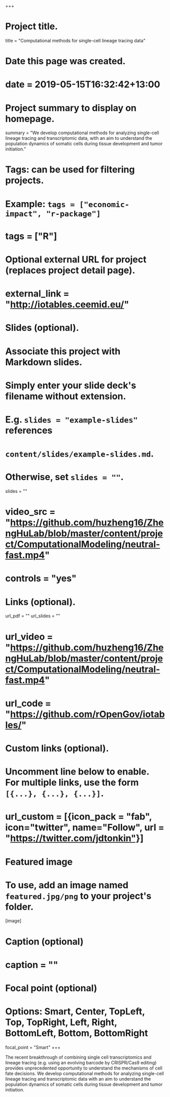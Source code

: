 +++
# Project title.
title = "Computational methods for single-cell lineage tracing data"

# Date this page was created.
# date = 2019-05-15T16:32:42+13:00

# Project summary to display on homepage.
summary = "We develop computational methods for analyzing single-cell lineage tracing and transcriptomic data, with an aim to understand the population dynamics of somatic cells during tissue development and tumor initiation."

# Tags: can be used for filtering projects.
# Example: `tags = ["economic-impact", "r-package"]`
# tags = ["R"]

# Optional external URL for project (replaces project detail page).
# external_link = "http://iotables.ceemid.eu/"

# Slides (optional).
#   Associate this project with Markdown slides.
#   Simply enter your slide deck's filename without extension.
#   E.g. `slides = "example-slides"` references 
#   `content/slides/example-slides.md`.
#   Otherwise, set `slides = ""`.
slides = ""
# video_src = "https://github.com/huzheng16/ZhengHuLab/blob/master/content/project/ComputationalModeling/neutral-fast.mp4"
# controls = "yes"

# Links (optional).
url_pdf = ""
url_slides = ""
# url_video = "https://github.com/huzheng16/ZhengHuLab/blob/master/content/project/ComputationalModeling/neutral-fast.mp4"
# url_code = "https://github.com/rOpenGov/iotables/"

# Custom links (optional).
#   Uncomment line below to enable. For multiple links, use the form `[{...}, {...}, {...}]`.
# url_custom = [{icon_pack = "fab", icon="twitter", name="Follow", url = "https://twitter.com/jdtonkin"}]

# Featured image
# To use, add an image named `featured.jpg/png` to your project's folder. 
[image]
  # Caption (optional)
  # caption = ""
  
  # Focal point (optional)
  # Options: Smart, Center, TopLeft, Top, TopRight, Left, Right, BottomLeft, Bottom, BottomRight
  focal_point = "Smart"
+++

The recent breakthrough of combining single cell transcriptomics and lineage tracing (e.g. using an evolving barcode by CRISPR/Cas9 editing) provides unprecedented opportunity to understand the mechanisms of cell fate decisions. We develop computational methods for analyzing single-cell lineage tracing and transcriptomic data with an aim to understand the population dynamics of somatic cells during tissue development and tumor initiation.

